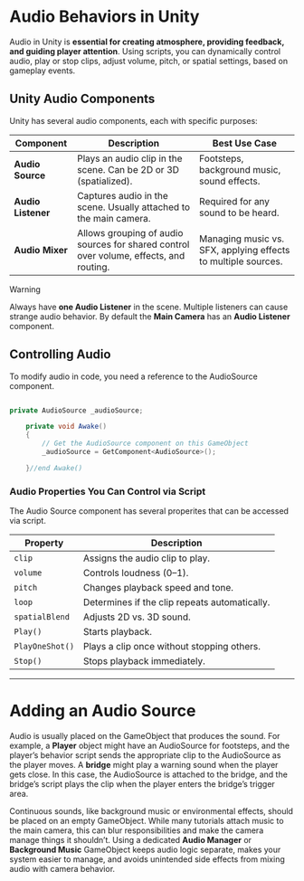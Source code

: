 # Audio Behaviors in Unity
Audio in Unity is **essential for creating atmosphere, providing feedback, and guiding player attention**. Using scripts, you can dynamically control audio, play or stop clips, adjust volume, pitch, or spatial settings, based on gameplay events.

## Unity Audio Components

Unity has several audio components, each with specific purposes:

| Component          | Description                                                                            | Best Use Case                                                 |
| ------------------ | -------------------------------------------------------------------------------------- | ------------------------------------------------------------- |
| **Audio Source**   | Plays an audio clip in the scene. Can be 2D or 3D (spatialized).                       | Footsteps, background music, sound effects.                   |
| **Audio Listener** | Captures audio in the scene. Usually attached to the main camera.                      | Required for any sound to be heard.                           |
| **Audio Mixer**    | Allows grouping of audio sources for shared control over volume, effects, and routing. | Managing music vs. SFX, applying effects to multiple sources. |

> [!WARNING]
> Always have **one Audio Listener** in the scene. Multiple listeners can cause strange audio behavior.
> By default the **Main Camera** has an **Audio Listener** component.

## Controlling Audio

To modify audio in code, you need a reference to the AudioSource component.

```csharp

private AudioSource _audioSource;

    private void Awake()
    {
        // Get the AudioSource component on this GameObject
        _audioSource = GetComponent<AudioSource>();

    }//end Awake()

```

### Audio Properties You Can Control via Script
The Audio Source component has several properites that can be accessed via script. 

| Property        | Description                                   |
| --------------- | --------------------------------------------- |
| `clip`          | Assigns the audio clip to play.               |
| `volume`        | Controls loudness (0–1).                      |
| `pitch`         | Changes playback speed and tone.              |
| `loop`          | Determines if the clip repeats automatically. |
| `spatialBlend`  | Adjusts 2D vs. 3D sound.                      |
| `Play()`        | Starts playback.                              |
| `PlayOneShot()` | Plays a clip once without stopping others.    |
| `Stop()`        | Stops playback immediately.                   |

---
# Adding an Audio Source 
Audio is usually placed on the GameObject that produces the sound. For example, a **Player** object might have an AudioSource for footsteps, and the player’s behavior script sends the appropriate clip to the AudioSource as the player moves. A **bridge** might play a warning sound when the player gets close. In this case, the AudioSource is attached to the bridge, and the bridge’s script plays the clip when the player enters the bridge’s trigger area.

Continuous sounds, like background music or environmental effects, should be placed on an empty GameObject. While many tutorials attach music to the main camera, this can blur responsibilities and make the camera manage things it shouldn’t. Using a dedicated **Audio Manager** or **Background Music** GameObject keeps audio logic separate, makes your system easier to manage, and avoids unintended side effects from mixing audio with camera behavior.



